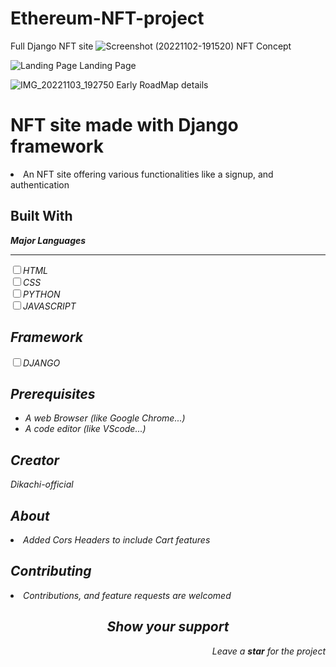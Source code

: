 # Ethereum-NFT-project
Full Django NFT site
![Screenshot (20221102-191520)](https://user-images.githubusercontent.com/86185353/199806726-7a32dee1-3479-47e9-95ab-6eec9e3475c0.jpg) NFT Concept

![Landing Page](https://user-images.githubusercontent.com/86185353/199807356-eccc52a2-2a1a-45bd-a205-13797ffd4b53.jpg) Landing Page

![IMG_20221103_192750](https://user-images.githubusercontent.com/86185353/199809178-60666216-7241-4b8c-b93f-47abc3bbe06f.jpg) Early RoadMap details
<h1>NFT site made with Django framework</h1>
<li> An NFT site offering various functionalities like a signup, and authentication</li>
<h2>Built With</h2>
<strong><i><p>Major Languages</p><i></strong>
<hr>
<input type="checkbox"><label for="title">HTML</label><br>
<input type="checkbox"><label for="title">CSS</label><br>
<input type="checkbox"><label for="title">PYTHON</label><br>
<input type="checkbox"><label for="title">JAVASCRIPT</label><br>
<h2>Framework</h2>
<input type="checkbox"><label for="title">DJANGO</label><br>
<h2>Prerequisites</h2>
<ul>
<li> A web Browser (like Google Chrome...)</li>
<li> A code editor (like VScode...)</li>
</ul>
<h2>Creator</h2>
<p><i class="ri-account-circle-fill"></i>Dikachi-official</p>
<h2>About</h2>
<li>Added Cors Headers to include Cart features</li>
<h2>Contributing</h2>
<li>Contributions, and feature requests are welcomed</li>
<h2 align="center">Show your support</h2>
<p align="right">Leave a <strong><i>star</i></strong> for the project</p> 

